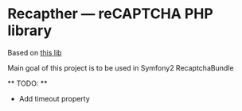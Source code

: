 # Recapther — reCAPTCHA PHP library

Based on [this lib](https://code.google.com/p/recaptcha/downloads/list?q=label:phplib-Latest)

Main goal of this project is to be used in Symfony2 RecaptchaBundle


** TODO: **
* Add timeout property